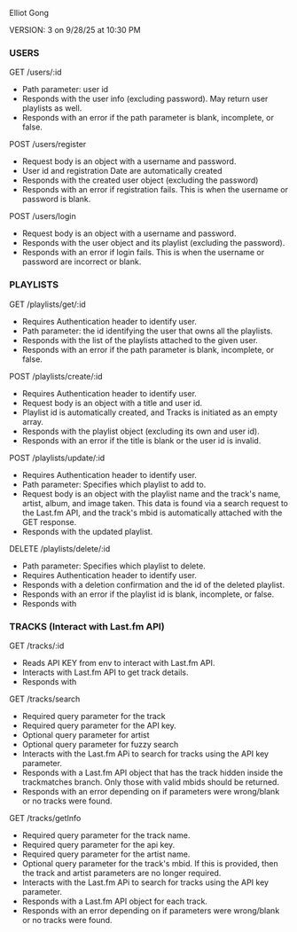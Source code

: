 Elliot Gong

VERSION: 3 on 9/28/25 at 10:30 PM



### USERS

GET /users/:id

* Path parameter: user id
* Responds with the user info (excluding password). May return user playlists as well.
* Responds with an error if the path parameter is blank, incomplete, or false.



POST /users/register

* Request body is an object with a username and password.
* User id and registration Date are automatically created
* Responds with the created user object (excluding the password)
* Responds with an error if registration fails. This is when the username or password is blank.



POST /users/login

* Request body is an object with a username and password.
* Responds with the user object and its playlist (excluding the password).
* Responds with an error if login fails. This is when the username or password are incorrect or blank.



### PLAYLISTS

GET /playlists/get/:id

* Requires Authentication header to identify user.
* Path parameter: the id identifying the user that owns all the playlists.
* Responds with the list of the playlists attached to the given user.
* Responds with an error if the path parameter is blank, incomplete, or false.



POST /playlists/create/:id

* Requires Authentication header to identify user.
* Request body is an object with a title and user id.
* Playlist id is automatically created, and Tracks is initiated as an empty array.
* Responds with the playlist object (excluding its own and user id).
* Responds with an error if the title is blank or the user id is invalid.



POST /playlists/update/:id

* Requires Authentication header to identify user.
* Path parameter: Specifies which playlist to add to.
* Request body is an object with the playlist name and the track's name, artist, album, and image taken. This data is found via a search request to the Last.fm API, and the track's mbid is automatically attached with the GET response.
* Responds with the updated playlist.



DELETE /playlists/delete/:id

* Path parameter: Specifies which playlist to delete.
* Requires Authentication header to identify user.
* Responds with a deletion confirmation and the id of the deleted playlist.
* Responds with an error if the playlist id is blank, incomplete, or false.
* Responds with 



### TRACKS (Interact with Last.fm API)



GET /tracks/:id

* Reads API KEY from env to interact with Last.fm API.
* Interacts with Last.fm API to get track details.
* Responds with



GET /tracks/search

* Required query parameter for the track
* Required query parameter for the API key.
* Optional query parameter for artist
* Optional query parameter for fuzzy search
* Interacts with the Last.fm APi to search for tracks using the API key parameter. 
* Responds with a Last.fm API object that has the track hidden inside the trackmatches branch. Only those with valid mbids should be returned.
* Responds with an error depending on if parameters were wrong/blank or no tracks were found.



GET /tracks/getInfo

* Required query parameter for the track name.
* Required query parameter for the api key.
* Required query parameter for the artist name.
* Optional query parameter for the track's mbid. If this is provided, then the track and artist parameters are no longer required.
* Interacts with the Last.fm APi to search for tracks using the API key parameter.
* Responds with a Last.fm API object for each track.
* Responds with an error depending on if parameters were wrong/blank or no tracks were found.

